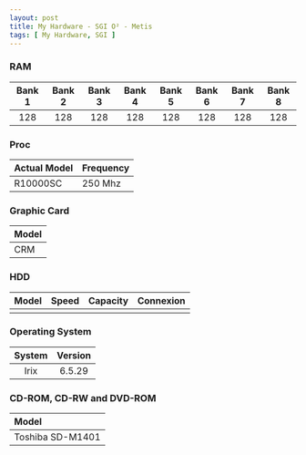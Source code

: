 ```yaml
---
layout: post
title: My Hardware - SGI O² - Metis
tags: [ My Hardware, SGI ]
---
```

### RAM

|   Bank 1   |   Bank 2   |   Bank 3   |   Bank 4   |   Bank 5   |   Bank 6   |   Bank 7   |   Bank 8   |
|:----------:|:----------:|:----------:|:----------:|:----------:|:----------:|:----------:|:----------:|
|   128      |   128      |   128      |   128      |   128      |   128      |   128      |   128      |

### Proc

|   Actual Model   |   Frequency   |
|:-----------------|:--------------|
|   R10000SC       |   250 Mhz     |

### Graphic Card

|   Model     |
|:------------|
|   CRM       |

### HDD

|   Model           |   Speed           |   Capacity        |   Connexion       |
|:------------------|:------------------|:------------------|:------------------|
|                   |                   |                   |                   |

### Operating System

|   System   |   Version   |
|:----------:|:-----------:|
|   Irix     |   6.5.29    |

### CD-ROM, CD-RW and DVD-ROM

|   Model              |
|:---------------------|
|   Toshiba SD-M1401
